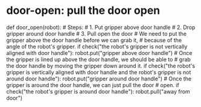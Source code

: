 

# door-open: pull the door open
def door_open(robot):
    # Steps:
    #  1. Put gripper above door handle
    #  2. Drop gripper around door handle
    #  3. Pull open the door
    # We need to put the gripper above the door handle before we can grab it,
    # because of the angle of the robot's gripper.
    if check("the robot's gripper is not vertically aligned with door handle"):
        robot.put("gripper above door handle")
    # Once the gripper is lined up above the door handle, we should be able to
    # grab the door handle by moving the gripper down around it.
    if check("the robot's gripper is vertically aligned with door handle and the robot's gripper is not around door handle"):
        robot.put("gripper around door handle")
    # Once the gripper is around the door handle, we can just pull the door
    # open.
    if check("the robot's gripper is around door handle"):
        robot.pull("away from door")